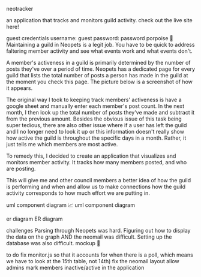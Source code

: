 neotracker

an application that tracks and monitors guild activity. check out the live site here!

guest credentials
username: guest
password: password
porpoise 🐬
Maintaining a guild in Neopets is a legit job. You have to be quick to address faltering member activity and see what events work and what events don't.

A member's activeness in a guild is primarily determined by the number of posts they've over a period of time. Neopets has a dedicated page for every guild that lists the total number of posts a person has made in the guild at the moment you check this page. The picture below is a screenshot of how it appears.



The original way I took to keeping track members' activeness is have a google sheet and manually enter each member's post count. In the next month, I then look up the total number of posts they've made and subtract it from the previous amount. Besides the obvious issue of this task being super tedious, there are also other issue where if a user has left the guild and I no longer need to look it up or this information doesn't really show how active the guild is throughout the specific days in a month. Rather, it just tells me which members are most active.

To remedy this, I decided to create an application that visualizes and monitors member activity. It tracks how many members posted, and who are posting.

This will give me and other council members a better idea of how the guild is performing and when and allow us to make connections how the guild activity corresponds to how much effort we are putting in.

uml component diagram 📈
uml component diagram

er diagram
ER diagram

challenges
Parsing through Neopets was hard.
Figuring out how to display the data on the graph AND the neomail was difficult.
Setting up the database was also difficult.
mockup 🎨
    

to do
 fix monitor.js so that it accounts for when there is a poll, which means we have to look at the 15th table, not 14th)
 fix the neomail layout
 allow admins mark members inactive/active in the application
